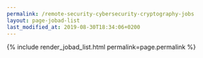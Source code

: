 ```yaml
---
permalink: /remote-security-cybersecurity-cryptography-jobs
layout: page-jobad-list
last_modified_at: 2019-08-30T18:34:06+0200
---
```

{% include render_jobad_list.html permalink=page.permalink %}
